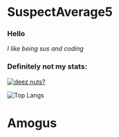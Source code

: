 # SuspectAverage5

### Hello

_I like being sus and coding_

### Definitely not my stats:

[![deez nuts?](https://github-readme-stats.vercel.app/api?username=SuspectAverage5&show_icons=true&theme=radical&count_private=true&include_all_commits=True)](https://github.com/anuraghazra/github-readme-stats)

![Top Langs](https://github-readme-stats.vercel.app/api/top-langs/?username=SuspectAverage5&theme=merko&layout=compact)

# Amogus
